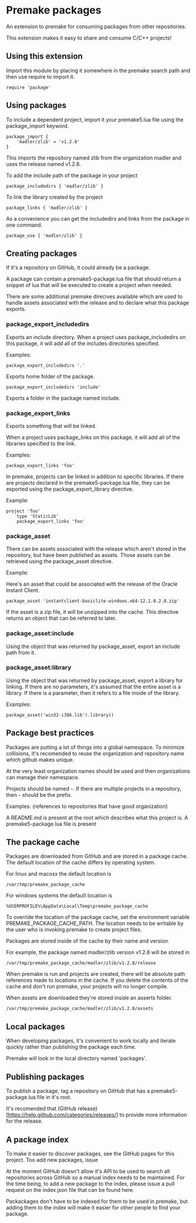 # Premake packages

An extension to premake for consuming packages from other repositories.

This extension makes it easy to share and consume C/C++ projects!

## Using this extension

Import this module by placing it somewhere in the premake search path and then use require to import it.

    require 'package'

## Using packages

To include a dependent project, import it your premake5.lua file using the package_import keyword.

    package_import {
        'madler/zlib' = 'v1.2.8'
    }

This imports the repository named zlib from the organization madler and uses the release named v1.2.8.

To add the include path of the package in your project

    package_includedirs { 'madler/zlib' }

To link the library created by the project

    package_links { 'madler/zlib' }

As a convenience you can get the includedirs and links from the package in one command.

    package_use { 'madler/zlib' }


## Creating packages

If it's a repository on GitHub, it could already be a package.

A package can contain a premake5-package.lua file that should return a snippet of lua that will be executed to create a project when needed.

There are some additional premake direcives available which are used to handle assets associated with the release and to declare what this package exports.

### package_export_includedirs

Exports an include directory. When a project uses package_includedirs on this package, it will add all of the includes directories specified.

Examples:

    package_export_includedirs '.'

Exports home folder of the package.

    package_export_includedirs 'include'

Exports a folder in the package named include.


### package_export_links

Exports something that will be linked.

When a project uses package_links on this package, it will add all of the libraries specified to the link.

Examples:

    package_export_links 'foo'

In premake, projects can be linked in addition to specific libraries. If there are projects declared in the premake5-package.lua file, they can be exported using the package_export_library directive.

Example:

    project 'foo'
        type 'StaticLib'
        package_export_links 'foo'

### package_asset

There can be assets associated with the release which aren't stored in the repository, but have been published as assets. Those assets can be retrieved using the package_asset directive.

Example:

Here's an asset that could be associated with the release of the Oracle Instant Client.

    package_asset 'instantclient-basiclite-windows.x64-12.1.0.2.0.zip'

If the asset is a zip file, it will be unzipped into the cache. This directive returns an object that can be referred to later.

### package_asset:include

Using the object that was returned by package_asset, export an include path from it.

### package_asset:library

Using the object that was returned by package_asset, export a library for linking. If there are no parameters, it's assumed that the entire asset is a library. If there is a parameter, then it refers to a file inside of the library.

Examples:

    package_asset('win32-i386.lib').library()


## Package best practices

Packages are putting a lot of things into a global namespace. To minimize collisions, it's recomended to reuse the organization and repository name which github makes unique.

At the very least organization names should be used and then organizations can manage their namespace.

Projects should be named <organization>-<repository>. If there are multiple projects in a repository, then <organization>-<repository> should be the prefix.

Examples:
(references to repositories that have good organization)

A README.md is present at the root which describes what this project is.
A premake5-package.lua file is present


## The package cache

Packages are downloaded from GitHub and are stored in a package cache. The default location of the cache differs by operating system.

For linux and macosx the default location is

    /var/tmp/premake_package_cache

For windows systems the default location is 

    %USERPROFILE%\AppData\Local\Temp\premake_package_cache

To override the location of the package cache, set the environment variable PREMAKE_PACKAGE_CACHE_PATH. The location needs to be writable by the user who is invoking premake to create project files.

Packages are stored inside of the cache by their name and version.

For example, the package named madler/zlib version v1.2.8 will be stored in

    /var/tmp/premake_package_cache/madler/zlib/v1.2.8/release

When premake is run and projects are created, there will be absolute path references made to locations in the cache. If you delete the contents of the cache and don't run premake, your projects will no longer compile.

When assets are downloaded they're stored inside an asserts folder.

    /var/tmp/premake_package_cache/madler/zlib/v1.2.8/assets


## Local packages

When developing packages, it's convenient to work locally and iterate quickly rather than publishing the package each time.

Premake will look in the local directory named 'packages'.

## Publishing packages

To publish a package, tag a repository on GitHub that has a premake5-package.lua file in it's root.

It's recomended that (GitHub release)[https://help.github.com/categories/releases/] to provide more information for the release.

## A package index

To make it easier to discover packages, see the GitHub pages for this project. Too add new packages, issue

At the moment GitHub doesn't allow it's API to be used to search all repositories across GitHub so a manual index needs to be maintained. For the time being, to add a new package to the index, please issue a pull request on the index.json file that can be found here.

Packackages don't have to be indexed for them to be used in premake, but adding them to the index will make it easier for other people to find your package.
